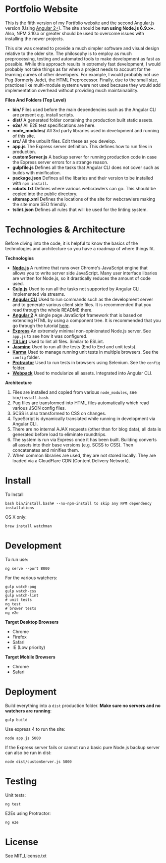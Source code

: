 Portfolio Website
=================
This is the fifth version of my Portfolio website and the second Angular.js version (Using [Angular 2+](https://angular.io/)). The site should be **run using Node.js 6.9.x+**. Also, NPM 3.10.x or greater should be used to overcome issues with installing the newer projects.

This site was created to provide a much simpler software and visual design relative to the older site. The philosophy is to employ as much preprocessing, testing and automated tools to make development as fast as possible. While this approach results in extremely fast development, I would probably not take things as far when a project needs to account for the learning curves of other developers. For example, I would probably not use Pug (formerly Jade), the HTML Preprocessor. Finally, due to the small size, practices like multi-module systems were not used because they would add implementation overhead without providing much maintainability.

**Files And Folders (Top Level)**
 * **bin/** Files used before the main dependencies such as the Angular CLI are present e.g. install scripts.
 * **dist/** A generated folder containing the production built static assets.
 * **e2e/** All E2E test specifications are here.
 * **node_modules/** All 3rd party libraries used in development and running of this site.
 * **src/** All the unbuilt files. Edit these as you develop.
 * **app.js** The Express server definition. This defines how to run files in production.
 * **customServer.js** A backup server for running production code in case the Express server errors for a strange reason.
 * **gulpfile.js** Defines all the tasks that Angular CLI does not cover such as builds with minification.
 * **package.json** Defines all the libaries and their version to be installed with `npm install`.
 * **robots.txt** Defines where various webcrawlers can go. This should be copied into the public directory.
 * **sitemap.xml** Defines the locations of the site for webcrawlers making the site more SEO friendly.
 * **tslint.json** Defines all rules that will be used for the linting system.

Technologies & Architecture
===========================
Before diving into the code, it is helpful to know the basics of the technologies and architecture so you have a roadmap of where things fit.

**Technologies**
 * **[Node.js](https://nodejs.org/en/)** A runtime that runs over Chrome's JavaScript engine that allows you to write server side JavaScript. Many user interface libaries are written for Node.js, so it drastically reduces the amount of code used.
 * **[Gulp.js](https://nodejs.org/en/)** Used to run all the tasks not supported by Angular CLI. Implemented via streams.
 * **[Angular CLI](https://github.com/angular/angular-cli)** Used to run commands such as the development server and to generate various client side files. It is recommended that you read through the whole README there.
 * **[Angular 2](https://angular.io/)** A single page JavaScript framework that is based on extending HTML by using a component tree. It is recommended that you go through the tutorial [here](https://angular.io/docs/ts/latest/tutorial/).
 * **[Express](http://expressjs.com/)** An extremely minimal non-opinionated Node.js server. See `app.js` to see how it was configured. 
 * **[TS Lint](https://palantir.github.io/tslint/)** Used to lint all files. Similar to ESLint.
 * **[Jasmine](http://jasmine.github.io/2.4/introduction.html)** Used to run all the tests (End to End and unit tests).
 * **[Karma](https://karma-runner.github.io/1.0/index.html)** Used to manage running unit tests in multiple browsers. See the `config` folder.
 * **[Protractor](http://www.protractortest.org/#/)** Used to run tests in browsers using Selenium. See the `config` folder.
 * **[Webpack](http://webpack.github.io/docs/what-is-webpack.html)** Used to modularize all assets. Integrated into Angular CLI.

**Architecture**
 
 1. Files are installed and copied from various `node_modules`, see `bin/install.bash`.
 2. Pug files are transformed into HTML files automatically which read various JSON config files.
 3. SCSS is also transformed to CSS on changes.
 4. TypeScript is dynamically translated while running in development via Angular CLI.
 5. There are no internal AJAX requests (other than for blog data), all data is generated before load to eliminate roundtrips.
 6. The system is run via Express once it has been built. Building converts all assets into their base versions (e.g. SCSS to CSS). Then concatenates and minifies them.
 7. When common libraries are used, they are not stored locally. They are loaded via a CloudFlare CDN (Content Delivery Network).

Install
=======
To Install

    bash bin/install.bash# --no-npm-install to skip any NPM dependency installations

OS X only:

    brew install watchman

Development
===========
To run use:

    ng serve --port 8000

For the various watchers:

    gulp watch-pug
    gulp watch-css
    gulp watch-lint
    # unit tests
    ng test
    # brower tests
    ng e2e


**Target Desktop Browsers**
  * Chrome
  * Firefox
  * Safari
  * IE (Low priority)

**Target Mobile Browsers**
  * Chrome
  * Safari

Deployment
==========
Build everything into a `dist` production folder. **Make sure no servers and no watchers are running**:

    gulp build

Use express 4 to run the site:

    node app.js 5000

If the Express server fails or cannot run a basic pure Node.js backup server can also be run in dist:

    node dist/customServer.js 5000

Testing
=======
Unit tests:

    ng test

E2Es using Protractor:

    ng e2e

License
=======
See MIT_License.txt
